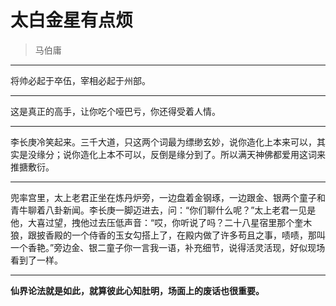 # 太白金星有点烦

> 马伯庸

---

将帅必起于卒伍，宰相必起于州部。

---

这是真正的高手，让你吃个哑巴亏，你还得受着人情。

---

李长庚冷笑起来。三千大道，只这两个词最为缥缈玄妙，说你造化上本来可以，其实是没缘分；说你造化上本不可以，反倒是缘分到了。所以满天神佛都爱用这词来推搪敷衍。

---

兜率宫里，太上老君正坐在炼丹炉旁，一边盘着金钢琢，一边跟金、银两个童子和青牛聊着八卦新闻。李长庚一脚迈进去，问：“你们聊什么呢？”太上老君一见是他，大喜过望，拽他过去压低声音：“哎，你听说了吗？二十八星宿里那个奎木狼，跟披香殿的一个侍香的玉女勾搭上了，在殿内做了许多苟且之事，啧啧，那叫一个香艳。”旁边金、银二童子你一言我一语，补充细节，说得活灵活现，好似现场看到了一样。

---

**仙界论法就是如此，就算彼此心知肚明，场面上的废话也很重要。**
